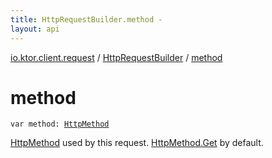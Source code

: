 ```yaml
---
title: HttpRequestBuilder.method - 
layout: api
---
```


<div class='api-docs-breadcrumbs'><a href="../index.html">io.ktor.client.request</a> / <a href="index.html">HttpRequestBuilder</a> / <a href="./method.html">method</a></div>

# method

<div class="signature"><code><span class="keyword">var </span><span class="identifier">method</span><span class="symbol">: </span><a href="../../io.ktor.http/-http-method/index.html"><span class="identifier">HttpMethod</span></a></code></div>

<a href="../../io.ktor.http/-http-method/index.html">HttpMethod</a> used by this request. <a href="../../io.ktor.http/-http-method/-get.html">HttpMethod.Get</a> by default.

